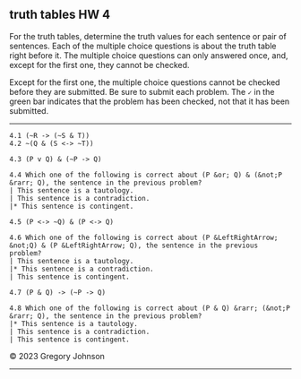 ## truth tables HW 4


For the truth tables, determine the truth values for each sentence or pair of sentences. Each of the multiple choice questions is about the truth table right before it. The multiple choice questions can only answered once, and, except for the first one, they cannot be checked.

Except for the first one, the multiple choice questions cannot be checked before they are submitted. Be sure to submit each problem. The `✓` in the green bar indicates that the problem has been checked, not that it has been submitted.

---

~~~{.TruthTable .Simple system="magnusSL" options="nocounterexample autoAtoms" points="20" late-credit="16"}
4.1 (~R -> (~S & T))
4.2 ~(Q & (S <-> ~T))
~~~


~~~{.TruthTable .Simple system="magnusSL" options="nocounterexample" points="10" late-credit="8"}
4.3 (P v Q) & (~P -> Q)
~~~

~~~{.QualitativeProblem .MultipleChoice options="check" points="10" late-credit="8"}
4.4 Which one of the following is correct about (P &or; Q) & (&not;P &rarr; Q), the sentence in the previous problem?
| This sentence is a tautology.
| This sentence is a contradiction.
|* This sentence is contingent.
~~~


~~~{.TruthTable .Simple system="magnusSL" options="nocounterexample" points="10" late-credit="8"}
4.5 (P <-> ~Q) & (P <-> Q)
~~~

~~~{.QualitativeProblem .MultipleChoice options="exam" points="10" late-credit="8"}
4.6 Which one of the following is correct about (P &LeftRightArrow; &not;Q) & (P &LeftRightArrow; Q), the sentence in the previous problem?
| This sentence is a tautology.
|* This sentence is a contradiction.
| This sentence is contingent.
~~~


~~~{.TruthTable .Simple system="magnusSL" options="nocounterexample" points="10" late-credit="8"}
4.7 (P & Q) -> (~P -> Q)
~~~

~~~{.QualitativeProblem .MultipleChoice options="exam" points="10" late-credit="8"}
4.8 Which one of the following is correct about (P & Q) &rarr; (&not;P &rarr; Q), the sentence in the previous problem?
|* This sentence is a tautology.
| This sentence is a contradiction.
| This sentence is contingent.
~~~


&copy; 2023 Gregory Johnson 

---
